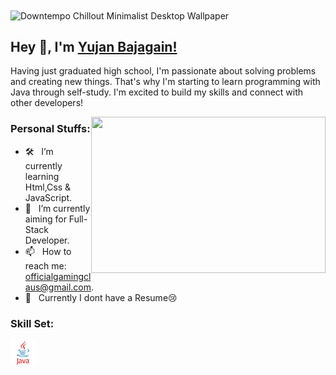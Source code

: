 
<img align="center"  width="500" img src="https://i.ibb.co/vhh6NQC/downtempo-chillout-minimalist-desktop-wallpaper-free-photo.jpg" alt="Downtempo Chillout Minimalist Desktop Wallpaper" >

## Hey 👋, I'm [Yujan Bajagain!](https://github.com/GamingClaus/)

Having just graduated high school, I'm passionate about solving problems and creating new things. That's why I'm starting to learn programming with Java through self-study. I'm excited to build my skills and connect with other developers!

<img align="right" height="250" width="375" alt="" src="https://gifdb.com/images/thumbnail/programming-simpsons-press-any-key-uwovchh4v19ky2zy.gif"/>

### Personal Stuffs:

- 🛠 &nbsp; I’m currently learning Html,Css & JavaScript.
- 🚀 &nbsp; I’m currently aiming for Full-Stack Developer.
- 📫 &nbsp; How to reach me: officialgamingclaus@gmail.com.
- 📝 &nbsp; Currently I dont have a Resume😢


### Skill Set:

<code><img height="40" src="https://raw.githubusercontent.com/devicons/devicon/master/icons/java/java-original-wordmark.svg" alt="java"></code>
</code>





